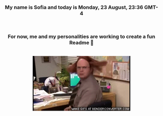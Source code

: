 


<div align="center">
<h3 >My name is Sofia and today is Monday, 23 August, 23:36 GMT-4</h3><br>
<h3 >For now, me and my personalities are working to create a fun Readme 👋
</h3><br>
<img src='img/dwight.gif' alt='working...'/>
</div>
